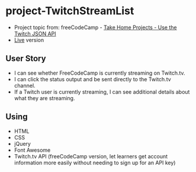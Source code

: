 # project-TwitchStreamList
* Project topic from: freeCodeCamp - [Take Home Projects - Use the Twitch JSON API](https://learn.freecodecamp.org/coding-interview-prep/take-home-projects/use-the-twitch-json-api/)
* [Live](https://pocoapocochen.github.io/project-TwitchStreamList/) version

## User Story
* I can see whether FreeCodeCamp is currently streaming on Twitch.tv.
* I can click the status output and be sent directly to the Twitch.tv channel.
* If a Twitch user is currently streaming, I can see additional details about what they are streaming.

## Using
* HTML
* CSS
* jQuery
* Font Awesome
* Twitch.tv API (freeCodeCamp version, let learners get account information more easily without needing to sign up for an API key)
